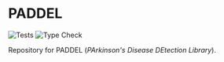 # PADDEL

![Tests](https://github.com/cataand/tfg/actions/workflows/run-tests.yml/badge.svg)
![Type Check](https://github.com/cataand/tfg/actions/workflows/run-typecheck.yml/badge.svg)

Repository for PADDEL (*PArkinson's Disease DEtection Library*).